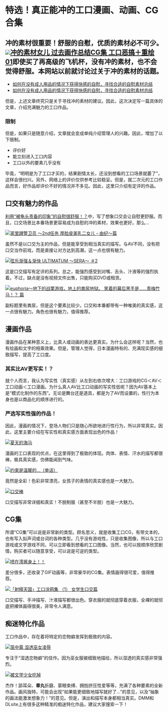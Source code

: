 # 特选！真正能冲的工口漫画、动画、CG合集 [​](#特选-真正能冲的工口漫画、动画、cg合集)

## 冲的素材很重要！舒服的自慰，优质的素材必不可少。[![](https://pics.dmm.co.jp/digital/cg/d_120037/d_120037pt.jpg)冲的素材女儿 过去画作总结CG集 工口恶搞＋重绘 01](https://www.dmm.co.jp/dc/doujin/-/detail/=/cid=d_120037/AsanaYuuna-004)即使买了再高级的飞机杯，没有冲的素材，也不会觉得舒服。本网站以前就讨论过关于冲的素材的话题。 [​](#冲的素材很重要-舒服的自慰-优质的素材必不可少。冲的素材女儿-过去画作总结cg集-工口恶搞-重绘-01即使买了再高级的飞机杯-没有冲的素材-也不会觉得舒服。本网站以前就讨论过关于冲的素材的话题。)

+   [如何在没有成人用品的情况下获得快感的自慰，寻找合适的自慰素材总结](/h-life/onanie-a/okazu.html)
+   [如何在没有成人用品的情况下获得快感的自慰，寻找合适的自慰素材总结](/h-life/onanie-a/okazu.html)

但是，上述文章终究只是关于寻找冲的素材的建议。因此，这次决定写一篇具体的文章，介绍充满魅力的工口作品。

### 限制 [​](#限制)

但是，如果只是随意介绍，文章就会变成单纯介绍管理人的兴趣。因此，增加了以下限制。

+   评价好
+   能立刻进入工口内容
+   工口以外的要素几乎没有

毕竟，“明明是为了工口才买的，结果剧情太长，还没到想看的工口场景就萎了”，这样会很扫兴。另外，网络上的评价仅供参考比较稳妥。但是，就二次元的工口作品而言，好作品却评价不好的情况并不多见。因此，这里只介绍有定评的作品。

## 口交有魅力的作品 [​](#口交有魅力的作品)

[利用“被龟头责备的印象”的自慰很舒服！？](/h-life/onanie-a/kitou002.html)中，写了想象口交会让自慰更舒服。而且，口交场景比本番场景更容易成为自慰的冲的素材，效果也更好。那么…

[![](https://pics.dmm.co.jp/digital/video/h_386acrn00186/h_386acrn00186ps.jpg)家里蹲警卫员 ～2nd任务 厚脸皮美乳二女儿・由纪～篇](https://www.dmm.co.jp/digital/anime/-/detail/=/cid=h_386acrn00186/AsanaYuuna-004)

虽然不是以口交为主的作品，但是能享受到相当真实的描写。与AV不同，没有把口交当作前戏，而是直接让对方达到高潮，这一点也很有魅力。

[![](https://pics.dmm.co.jp/mono/movie/403jdra56579r/403jdra56579rps.jpg)弦乐渐强＆渐快 ULTIMATUM 〜SERA〜 ＃2](https://www.dmm.co.jp/rental/-/detail/=/cid=403jdxa56572/AsanaYuuna-004)

这是口交描写有定评的系列。总之，能强烈感受到对嘴、舌头、汁液等的强烈执着。不过，缺点是没有视频文件出售，只能购买DVD或租赁。

[![](https://pics.dmm.co.jp/digital/video/h_386acrn00136/h_386acrn00136ps.jpg)euphoria〜地下的战栗游戏，地上的粪尿地狱。 笑着的幕后黑手是……青梅竹马！？ 篇](https://www.dmm.co.jp/digital/anime/-/detail/=/cid=h_386acrn00136/AsanaYuuna-004)

副标题里有粪尿，但是这个要素比较少。口交和本番都带有一种唯美的真实感，这一点很有魅力。角色也很有魅力，值得推荐。

## 漫画作品 [​](#漫画作品)

漫画作品在某种意义上，比真人或动画的表达更真实。为什么会这样呢？当然，也有绘画和文字的相乘效果。但是，管理人觉得，日本漫画特有的、充满现实感的细致描写，提高了工口度。

### 其实比AV更写实！？ [​](#其实比av更写实)

就个人而言，我认为写实性（真实感）从左到右依次增大：工口游戏的CG＜AV＜工口动画＜工口漫画。为什么真人AV比工口动画的写实性低呢？因为AV基本上是“模式化制作的东西”。无论是舞台还是道具，都是为了AV而设置的，性行为本身也是以商品化的顺序进行的。

### 严选写实性强的作品！ [​](#严选写实性强的作品)

因此，漫画的情况下，登场人物们只是随心所欲地进行性行为，所以非常真实。因此，这里主要介绍在写实性和真实感方面表现出色的作品！

[![](https://pics.dmm.co.jp/digital/comic/d_094931/d_094931pt.jpg)夏天的海马](https://www.dmm.co.jp/dc/doujin/-/detail/=/cid=d_094931/AsanaYuuna-004)

漫画的工口表现的优点，在这里得到了极致的体现。肉体、表情、汗水的描写都很棒，极具真实感，仿佛能闻到气味。

[![](https://pics.dmm.co.jp/digital/e-book/b915awnmg00486/b915awnmg00486ps.jpg)约束是温暖的…（单话）](https://book.dmm.co.jp/detail/b915awnmg00486/AsanaYuuna-004)

竟然是全彩！色彩非常漂亮，女孩子的表情的真实感也是一大魅力。

[![](https://pics.dmm.co.jp/digital/cg/d_040362/d_040362pt.jpg)口交棒](https://www.dmm.co.jp/dc/doujin/-/detail/=/cid=d_040362/AsanaYuuna-004)

口交描写非常详细和真实！不脱制服（甚至不半脱）也是一大魅力。

## CG集 [​](#cg集)

所谓“CG集”可以说是非常新的类型。顾名思义，就是收集工口CG，有带文本的，也有写入拟声词或台词的各种类型。几乎没有游戏性，只是收集图像，所以与工口游戏或文字游戏不同，可以立即看到想看的工口图像。当然，也可以按顺序欣赏剧情，购买者可以随意享受，可以说是可逆的类型。

[![](https://pics.dmm.co.jp/digital/cg/d_039983/d_039983pt.jpg)喷在澪酱身上！！](https://www.dmm.co.jp/dc/doujin/-/detail/=/cid=d_039983/AsanaYuuna-004)

差分很多，还收录了GIF动画等，非常豪华的CG集。表情画得很可爱，值得推荐。

[![](https://pics.dmm.co.jp/digital/cg/d_018545/d_018545pt.jpg)「射精天国」工口涂鸦集 （1） 女学生口交篇](https://www.dmm.co.jp/dc/doujin/-/detail/=/cid=d_018545/AsanaYuuna-004)

口交描写、手冲描写、汁液描写都很出色。穿衣服的就彻底穿着衣服，全裸的就彻底把裸体画得很美，非常令人满意。

## 痴迷特化作品 [​](#痴迷特化作品)

工口作品中，存在着将特定的恋物癖发挥到极致的内容。

[![](https://pics.dmm.co.jp/digital/cg/d_095838/d_095838pt.jpg)笼中露 湿透巫女凌辱](https://www.dmm.co.jp/dc/doujin/-/detail/=/cid=d_095838/AsanaYuuna-004)

专注于“湿透恋物癖”的佳作。因为巫女服被细致地描绘，所以湿透的真实感非常强烈。

[![](https://pics.dmm.co.jp/digital/comic/d_111693/d_111693pt.jpg)被文学少女吃掉](https://www.dmm.co.jp/dc/doujin/-/detail/=/cid=d_111693/AsanaYuuna-004)

杰作！舔耳朵、**睾丸**折磨、蒙眼束缚、拥抱挤压性爱等等，充满了各种要素的全新作品。画风独特，可能会出现“如果能更细致地描写就好了…”的意见，以及“抽象的画法能激发想象力！”的意见。但是，演出和描写本身都相当真实。DMM和DLsite上有很多这种精准的痴迷特化作品，建议大家搜索一下！